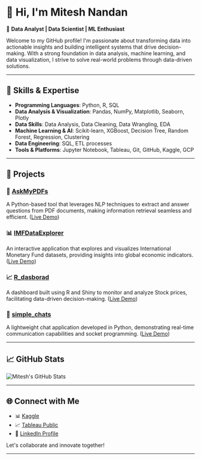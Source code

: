 # 👋 Hi, I'm Mitesh Nandan

🎯 **Data Analyst | Data Scientist | ML Enthusiast**

Welcome to my GitHub profile! I'm passionate about transforming data into actionable insights and building intelligent systems that drive decision-making. With a strong foundation in data analysis, machine learning, and data visualization, I strive to solve real-world problems through data-driven solutions.

---

## 🧠 Skills & Expertise

- **Programming Languages**: Python, R, SQL
- **Data Analysis & Visualization**: Pandas, NumPy, Matplotlib, Seaborn, Plotly
- **Data Skills**: Data Analysis, Data Cleaning, Data Wrangling, EDA
- **Machine Learning & AI**: Scikit-learn, XGBoost, Decision Tree, Random Forest, Regression, Clustering
- **Data Engineering**: SQL, ETL processes
- **Tools & Platforms**: Jupyter Notebook, Tableau, Git, GitHub, Kaggle, GCP

---

## 🚀 Projects

### 📄 [AskMyPDFs](https://github.com/mforker/AskMyPDFs)
A Python-based tool that leverages NLP techniques to extract and answer questions from PDF documents, making information retrieval seamless and efficient.
([Live Demo](https://askmypdfs.streamlit.app/))

### 📊 [IMFDataExplorer](https://github.com/mforker/IMFDataExplorer)
An interactive application that explores and visualizes International Monetary Fund datasets, providing insights into global economic indicators.
([Live Demo](https://imfdataexplorer.streamlit.app/))

### 📈 [R_dasborad](https://github.com/mforker/R_dasborad)
A dashboard built using R and Shiny to monitor and analyze Stock prices, facilitating data-driven decision-making.
([Live Demo](https://dfg7n7-mitesh-nandan.shinyapps.io/portfolio/))

### 💬 [simple_chats](https://github.com/mforker/simple_chats)
A lightweight chat application developed in Python, demonstrating real-time communication capabilities and socket programming.
([Live Demo](https://simplechats.streamlit.app/))

---

## 📈 GitHub Stats

![Mitesh's GitHub Stats](https://github-readme-stats.vercel.app/api?username=mforker&show_icons=true&theme=radical)

---

## 🌐 Connect with Me

- 📊 [Kaggle](https://www.kaggle.com/miteshnandan)
- 📈 [Tableau Public](https://public.tableau.com/app/profile/mitesh.nandan)
- 🔗 [LinkedIn Profile](https://www.linkedin.com/in/mitesh-nandan)

Let's collaborate and innovate together!

---
